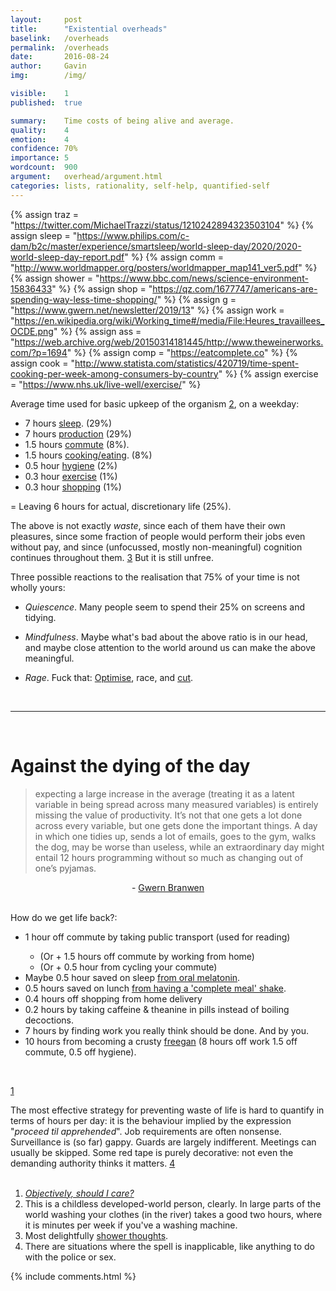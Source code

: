 ```yaml
---
layout:     post
title:      "Existential overheads"
baselink:   /overheads
permalink:  /overheads
date:       2016-08-24
author:     Gavin   
img:        /img/

visible:    1
published:  true

summary:    Time costs of being alive and average.
quality:    4
emotion:    4
confidence: 70%
importance: 5
wordcount:  900
argument:   overhead/argument.html
categories: lists, rationality, self-help, quantified-self
---
```


{%	assign traz = "https://twitter.com/MichaelTrazzi/status/1210242894323503104"	%}
{%  assign sleep = "https://www.philips.com/c-dam/b2c/master/experience/smartsleep/world-sleep-day/2020/2020-world-sleep-day-report.pdf"   %}
{%	assign comm = "http://www.worldmapper.org/posters/worldmapper_map141_ver5.pdf"		%}
{%  assign shower = "https://www.bbc.com/news/science-environment-15836433"   %}
{%  assign shop = "https://qz.com/1677747/americans-are-spending-way-less-time-shopping/"   %}
{%	assign g = "https://www.gwern.net/newsletter/2019/13"		%}
{%	assign work = "https://en.wikipedia.org/wiki/Working_time#/media/File:Heures_travaillees_OCDE.png"		%}
{%	assign ass = "https://web.archive.org/web/20150314181445/http://www.theweinerworks.com/?p=1694"		%}
{%	assign comp = "https://eatcomplete.co"	%}
{%  assign cook = "http://www.statista.com/statistics/420719/time-spent-cooking-per-week-among-consumers-by-country" %}
{%  assign exercise = "https://www.nhs.uk/live-well/exercise/"    %}

Average time used for basic upkeep of the organism <a href="#fn:2" id="fnref:2">2</a>, on a weekday:<br>

<ul>
    <li>7 hours <a href="{{sleep}}">sleep</a>. (29%)</li>
    <li>7 hours <a href="{{work}}">production</a> (29%)</li>
    <li>1.5 hours <a href="{{comm}}">commute</a> (8%).</li>
    <li>1.5 hours <a href="{{cook}}">cooking/eating</a>. (8%)</li>
    <li>0.5 hour <a href="{{shower}}">hygiene</a> (2%)</li>
    <li>0.3 hour <a href="{{exercise}}">exercise</a> (1%)</li>
    <li>0.3 hour <a href="{{shop}}">shopping</a> (1%)</li>
</ul>

= Leaving 6 hours for actual, discretionary life (25%).<br>


The above is not exactly <i>waste</i>, since each of them have their own pleasures, since some fraction of people would perform their jobs even without pay, and since (unfocussed, mostly non-meaningful) cognition continues throughout them. <a href="#fn:3" id="fnref:3">3</a> But it is still unfree. 

Three possible reactions to the realisation that 75% of your time is not wholly yours:

* _Quiescence_. Many people seem to spend their 25% on screens and tidying.<br>

* _Mindfulness_. Maybe what's bad about the above ratio is in our head, and maybe close attention to the world around us can make the above meaningful.<br>

* _Rage_. Fuck that: <a href="{{traz}}">Optimise</a>, race, and <a href="{{ass}}">cut</a>. 

<br>

<hr />

<br>

# Against the dying of the day

> expecting a large increase in the average (treating it as a latent variable in being spread across many measured variables) is entirely missing the value of productivity. It’s not that one gets a lot done across every variable, but one gets done the important things. A day in which one tidies up, sends a lot of emails, goes to the gym, walks the dog, may be worse than useless, while an extraordinary day might entail 12 hours programming without so much as changing out of one’s pyjamas.

<center> - <a href="{{g}}">Gwern Branwen</a></center>
<br>

 
How do we get life back?:<br>

<ul>
    <li>1 hour off commute by taking public transport (used for reading)</li>
    <ul>
        <li>(Or + 1.5 hours off commute by working from home)</li>
        <li>(Or + 0.5 hour from cycling your commute)</li>
    </ul>
    <li>Maybe 0.5 hour saved on sleep <a href="https://www.gwern.net/Zeo#melatonin-analysis">from oral melatonin</a>.</li>
    <li> 0.5 hours saved on lunch <a href="{{comp}}">from having a 'complete meal' shake</a>.</li>
    <li> 0.4 hours off shopping from home delivery</li>
    <li> 0.2 hours by taking caffeine & theanine in pills instead of boiling decoctions.</li>
    <li> 7 hours by finding work you really think should be done. And by you.</li>
    <li> 10 hours from becoming a crusty <a href="https://en.wikipedia.org/wiki/Freeganism">freegan</a> (8 hours off work 1.5 off commute, 0.5 off hygiene).</li>
</ul><br>

<a href="#fn:1" id="fnref:1">1</a>

The most effective strategy for preventing waste of life is hard to quantify in terms of hours per day: it is the behaviour implied by the expression "<i>proceed til apprehended</i>". Job requirements are often nonsense. Surveillance is (so far) gappy. Guards are largely indifferent. Meetings can usually be skipped. Some red tape is purely decorative: not even the demanding authority thinks it matters. <a href="#fn:4" id="fnref:4">4</a><br><br>




<div class="footnotes">
<ol>
<!--  -->
    <li class="footnote" id="fn:1">
      <a href="http://xkcd.com/1205/"><i>Objectively, should I care?</i></a>
    </li>
<!--  -->
    <li class="footnote" id="fn:2">
		    This is a childless developed-world person, clearly. In large parts of the world washing your clothes (in the river) takes a good two hours, where it is minutes per week if you've a washing machine.     	
    </li>
<!--  -->
    <li class="footnote" id="fn:3">
        Most delightfully <a href="http://showerthoughtsofficial.tumblr.com/">shower thoughts</a>.
    </li>
<!--  -->
    <li class="footnote" id="fn:4">
        There are situations where the spell is inapplicable, like anything to do with the police or sex.
    </li>
</ol>
</div>

{%  include comments.html %}


<br><br> <br>